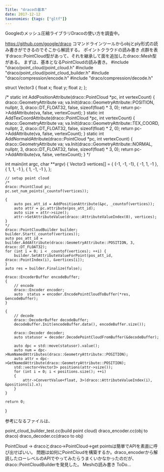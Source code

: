 ```yaml
---
Title: "dracoの基本"
date: 2017-12-12
taxonomies: {tags: ["gltf"]}
---
```


Googleのメッシュ圧縮ライブラリDracoの使い方を調査中。

https://github.com/google/draco
コマンドラインツールからobjとply形式の読み書きができるのでそこから解読する。
ポイントクラウドの読み書き
点群を表すdraco::PointCloud型があって、それを継承して面を追加したdraco::Mesh型がある。
まずは、基本となるPointCloudの読み書き。
#include "draco/point_cloud/point_cloud.h"
#include "draco/point_cloud/point_cloud_builder.h"
#include "draco/compression/encode.h"
#include "draco/compression/decode.h"


struct Vector3
{
    float x;
    float y;
    float z;
};

/*
static int AddPositionAttribute(draco::PointCloud *pc, int vertexCount)
{
    draco::GeometryAttribute va;
    va.Init(draco::GeometryAttribute::POSITION, nullptr, 3, draco::DT_FLOAT32, false, 
        sizeof(float) * 3, 0);
    return pc->AddAttribute(va, false, vertexCount);
}
static int AddTexCoordAttribute(draco::PointCloud *pc, int vertexCount)
{
    draco::GeometryAttribute va;
    va.Init(draco::GeometryAttribute::TEX_COORD, nullptr, 2, draco::DT_FLOAT32, false,
        sizeof(float) * 2, 0);
    return pc->AddAttribute(va, false, vertexCount);
}
static int AddNormaldAttribute(draco::PointCloud *pc, int vertexCount)
{
    draco::GeometryAttribute va;
    va.Init(draco::GeometryAttribute::NORMAL, nullptr, 3, draco::DT_FLOAT32, false,
        sizeof(float) * 3, 0);
    return pc->AddAttribute(va, false, vertexCount);
}
*/

int main(int argc, char **argv)
{
    Vector3 vertices[] =
    {
        {-1, -1, -1},
        { -1, 1, -1 },
        { 1, 1, -1 },
        { 1, -1, -1 },
    };

    // setup point cloud
    /*
    draco::PointCloud pc;
    pc.set_num_points(_countof(vertices));

    {
        auto pos_att_id = AddPositionAttribute(&pc, _countof(vertices));
        auto attr = pc.attribute(pos_att_id);
        auto size = attr->size();
        attr->SetAttributeValue(draco::AttributeValueIndex(0), vertices);
    }
    */
    draco::PointCloudBuilder builder;
    builder.Start(_countof(vertices));
    auto pos_att_id = builder.AddAttribute(draco::GeometryAttribute::POSITION, 3, draco::DT_FLOAT32);
    for (int i = 0; i < _countof(vertices); ++i) {
        builder.SetAttributeValueForPoint(pos_att_id, draco::PointIndex(i), &vertices[i]);
    }
    auto res = builder.Finalize(false);

    draco::EncoderBuffer encodeBuffer;
    {
        // encode
        draco::Encoder encoder;
        auto  status = encoder.EncodePointCloudToBuffer(*res, &encodeBuffer);
    }

    {
        // decode
        draco::DecoderBuffer decodeBuffer;
        decodeBuffer.Init(encodeBuffer.data(), encodeBuffer.size());

        draco::Decoder decoder;
        auto statusor = decoder.DecodePointCloudFromBuffer(&decodeBuffer);

        auto dpc = std::move(statusor).value();
        auto num = dpc->NumNamedAttributes(draco::GeometryAttribute::POSITION);
        auto attr = dpc->GetNamedAttribute(draco::GeometryAttribute::POSITION);
        std::vector<Vector3> positions(attr->size());
        for (int i = 0; i < positions.size(); ++i)
        {
            attr->ConvertValue<float, 3>(draco::AttributeValueIndex(i), &positions[i].x);
        }
    }

    return 0;
}

参考になるファイルは、

point_cloud_builder_test.cc(build point cloud)
draco_encoder.cc(obj to draco)
draco_decoder.cc(draco to obj)

PointCloud -> dracoとdraco->PointCloud->get pointsは簡単でAPIを素直に呼び出せばいい。
問題は如何にPointCloudを構築するか。draco_encoderから解読したローレベルのAPIでやってみたらうまくいかなかったのだが、draco::PointCloudBuilderを発見した。
Meshの読み書き
ToDo…
